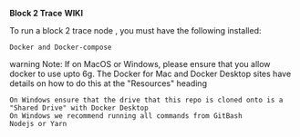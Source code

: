 **Block 2 Trace**  **WIKI**


To run a block 2 trace node , you must have the following installed:

    Docker and Docker-compose

warning Note: If on MacOS or Windows, please ensure that you allow docker to use upto 6g. The Docker for Mac and Docker Desktop sites have details on how to do this at the "Resources" heading

    On Windows ensure that the drive that this repo is cloned onto is a "Shared Drive" with Docker Desktop
    On Windows we recommend running all commands from GitBash
    Nodejs or Yarn

